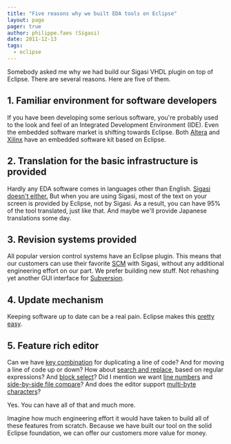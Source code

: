 ```yaml
---
title: "Five reasons why we built EDA tools on Eclipse"
layout: page 
pager: true
author: philippe.faes (Sigasi)
date: 2011-12-13
tags: 
  - eclipse
---
```

<div class="content">
<p>Somebody asked me why we had build our Sigasi <span class="caps">VHDL</span> plugin on top of Eclipse. There are several reasons. Here are five of them.</p>	<h2>1. Familiar environment for software developers</h2>	<p>If you have been developing some serious software, you're probably used to the look and feel of an Integrated Development Environment (<span class="caps">IDE</span>). Even the embedded software market is shifting towards Eclipse. Both <a href="http://www.altera.com/devices/processor/nios2/tools/ni2-development_tools.html" class="elf-external elf-icon">Altera</a> and <a href="http://www.xilinx.com/tools/platform.htm" class="elf-external elf-icon">Xilinx</a> have an embedded software kit based on Eclipse.</p>	<h2>2. Translation for the basic infrastructure is provided</h2>	<p>Hardly any <span class="caps">EDA</span> software comes in languages other than English. <a href="/content/installing-translations-eclipse">Sigasi doesn't either.</a> But when you are using Sigasi, most of the text on your screen is provided by Eclipse, not by Sigasi. As a result, you can have 95% of the tool translated, just like that. And maybe we'll provide Japanese translations some day.</p>	<h2>3. Revision systems provided</h2>	<p>All popular version control systems have an Eclipse plugin. This means that our customers can use their favorite <a href="http://en.wikipedia.org/wiki/Source_Code_Management" class="elf-external elf-icon"><span class="caps">SCM</span></a> with Sigasi, without any additional engineering effort on our part. We prefer building new stuff. Not rehashing yet another <span class="caps">GUI</span> interface for <a href="http://subversion.tigris.org/" class="elf-external elf-icon">Subversion</a>.</p>	<h2>4. Update mechanism</h2>	<p>Keeping software up to date can be a real pain. Eclipse makes this <a href="/update_howto">pretty easy</a>. </p>	<h2>5. Feature rich editor</h2>	<p>Can we have <a href="/content/sigasi-keyboard-shortcuts-cheat-sheet">key combination</a> for duplicating a line of code? And for moving a line of code up or down? How about <a href="http://help.eclipse.org/indigo/index.jsp?topic=%2Forg.eclipse.jdt.doc.user%2Freference%2Fviews%2Fshared%2Fref-findreplace.htm" class="elf-external elf-icon">search and replace</a>, based on regular expressions? And <a href="/screencast/block-select">block select</a>? Did I mention we want <a href="/documentation/2.1.1/sigasi.html#Linenumbers">line numbers</a> and <a href="/screencast/diff">side-by-side file compare</a>? And does the editor support <a href="/faq/does-sigasi-support-multi-byte-characters">multi-byte characters</a>?</p>	<p>Yes. You can have all of that and much more. </p>	<p>Imagine how much engineering effort it would have taken to build all of these features from scratch. Because we have built our tool on the solid Eclipse foundation, we can offer our customers more value for money. </p>  </div>

